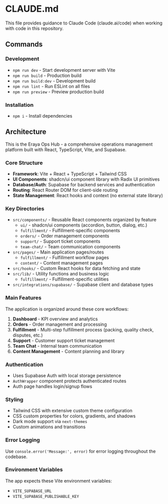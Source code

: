 # CLAUDE.md

This file provides guidance to Claude Code (claude.ai/code) when working with code in this repository.

## Commands

### Development
- `npm run dev` - Start development server with Vite
- `npm run build` - Production build 
- `npm run build:dev` - Development build
- `npm run lint` - Run ESLint on all files
- `npm run preview` - Preview production build

### Installation
- `npm i` - Install dependencies

## Architecture

This is the Eraya Ops Hub - a comprehensive operations management platform built with React, TypeScript, Vite, and Supabase.

### Core Structure
- **Framework**: Vite + React + TypeScript + Tailwind CSS
- **UI Components**: shadcn/ui component library with Radix UI primitives
- **Database/Auth**: Supabase for backend services and authentication
- **Routing**: React Router DOM for client-side routing
- **State Management**: React hooks and context (no external state library)

### Key Directories
- `src/components/` - Reusable React components organized by feature
  - `ui/` - shadcn/ui components (accordion, button, dialog, etc.)
  - `fulfillment/` - Fulfillment-specific components
  - `orders/` - Order management components  
  - `support/` - Support ticket components
  - `team-chat/` - Team communication components
- `src/pages/` - Main application pages/routes
  - `fulfillment/` - Fulfillment workflow pages
  - `content/` - Content management pages
- `src/hooks/` - Custom React hooks for data fetching and state
- `src/lib/` - Utility functions and business logic
  - `fulfillment/` - Fulfillment-specific utilities
- `src/integrations/supabase/` - Supabase client and database types

### Main Features
The application is organized around these core workflows:
1. **Dashboard** - KPI overview and analytics
2. **Orders** - Order management and processing
3. **Fulfillment** - Multi-step fulfillment process (packing, quality check, disputes, etc.)
4. **Support** - Customer support ticket management
5. **Team Chat** - Internal team communication
6. **Content Management** - Content planning and library

### Authentication
- Uses Supabase Auth with local storage persistence
- `AuthWrapper` component protects authenticated routes
- Auth page handles login/signup flows

### Styling
- Tailwind CSS with extensive custom theme configuration
- CSS custom properties for colors, gradients, and shadows
- Dark mode support via `next-themes`
- Custom animations and transitions

### Error Logging
Use `console.error('Message:', error)` for error logging throughout the codebase.

### Environment Variables
The app expects these Vite environment variables:
- `VITE_SUPABASE_URL`
- `VITE_SUPABASE_PUBLISHABLE_KEY`